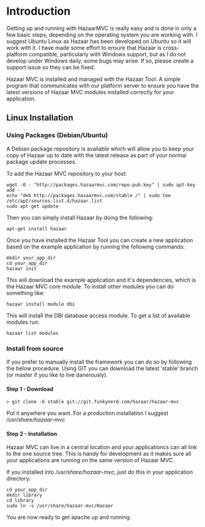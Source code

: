 # Introduction

Getting up and running with HazaarMVC is really easy and is done in only a few basic steps, depending on the operating system you are working with.  I suggest Ubuntu Linux as Hazaar has been developed on Ubuntu so it will work with it.  I have made some effort to ensure that Hazaar is cross-platform compatible, particularly with Windows support, but as I do not develop under Windows daily, some bugs may arise.  If so, please create a support issue so they can be fixed.

Hazaar MVC is installed and managed with the Hazaar Tool.  A simple program that communicates with our platform server to ensure you have the latest versions of Hazaar MVC modules installed correctly for your application.

## Linux Installation

### Using Packages (Debian/Ubuntu)

A Debian package repository is available which will allow you to keep your copy of Hazaar up to date with the latest release as part of your normal package update processes.

To add the Hazaar MVC repository to your host:

```
wget -O - "http://packages.hazaarmvc.com/repo-pub.key" | sudo apt-key add -
echo "deb http://packages.hazaarmvc.com/stable /" | sudo tee /etc/apt/sources.list.d/hazaar.list
sudo apt-get update
```

Then you can simply install Hazaar by doing the following:

```
apt-get install hazaar
```

Once you have installed the Hazaar Tool you can create a new application based on the example application by running the following commands:

```
mkdir your_app_dir
cd your_app_dir
hazaar init
```

This will download the example application and it's dependencies, which is the Hazaar MVC core module.  To install other modules you can do something like:

```
hazaar install module dbi
```

This will install the DBI database access module.  To get a list of available modules run:

```
hazaar list modules
```

### Install from source

If you prefer to manually install the framework you can do so by following the below procedure.  Using GIT you can download the latest ‘stable’ branch (or master if you like to live danerously).

#### Step 1 - Download

```
> git clone -b stable git://git.funkynerd.com/hazaar/hazaar-mvc
```

Put it anywhere you want. For a production installation I suggest _/usr/share/hazaar-mvc_

#### Step 2 - Installation

Hazaar MVC can live in a central location and your applicationcs can all link to the one source tree.  This is handy for development as it makes sure all your applications are running on the same version of Hazaar MVC.

If you installed into _/usr/share/hazaar-mvc_, just do this in your application directory:

```
cd your_app_dir
mkdir library
cd library
sudo ln -s /usr/share/hazaar-mvc/Hazaar
```

You are now ready to get apache up and running.
